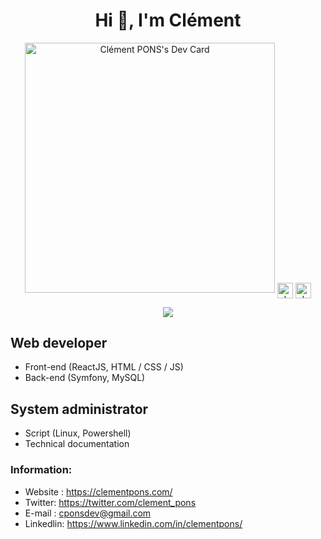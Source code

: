 <h1 align="center">Hi 👋, I'm Clément</h1>
<p align="center">
  <a href="https://app.daily.dev/clem31"><img src="https://api.daily.dev/devcards/171d09c42d3e4088bcced834beb22e75.png?r=3n2" width="400" alt="Clément PONS's Dev Card"/></a>
<a href="https://linkedin.com/in/clementpons" target="blank"><img align="center" src="https://cdn.jsdelivr.net/npm/simple-icons@3.0.1/icons/linkedin.svg" alt="clementpons" height="25" width="25" /></a>
<a href="https://twitter.com/clement_pons" target="blank"><img align="center" src="https://cdn.jsdelivr.net/npm/simple-icons@3.0.1/icons/twitter.svg" alt="clementpons" height="25" width="25" /></a>
</p>
<p align="center">
  <img align="center" src="https://github-readme-stats.vercel.app/api?username=C-PONS-DEV&show_icons=true&include_all_commits=true&count_private=true&hide_title=true" />
</p>


## Web developer
* Front-end (ReactJS, HTML / CSS / JS)
* Back-end (Symfony, MySQL)

## System administrator
* Script (Linux, Powershell)
* Technical documentation

### Information:
* Website : https://clementpons.com/
* Twitter: https://twitter.com/clement_pons
* E-mail : cponsdev@gmail.com
* Linkedlin: https://www.linkedin.com/in/clementpons/

